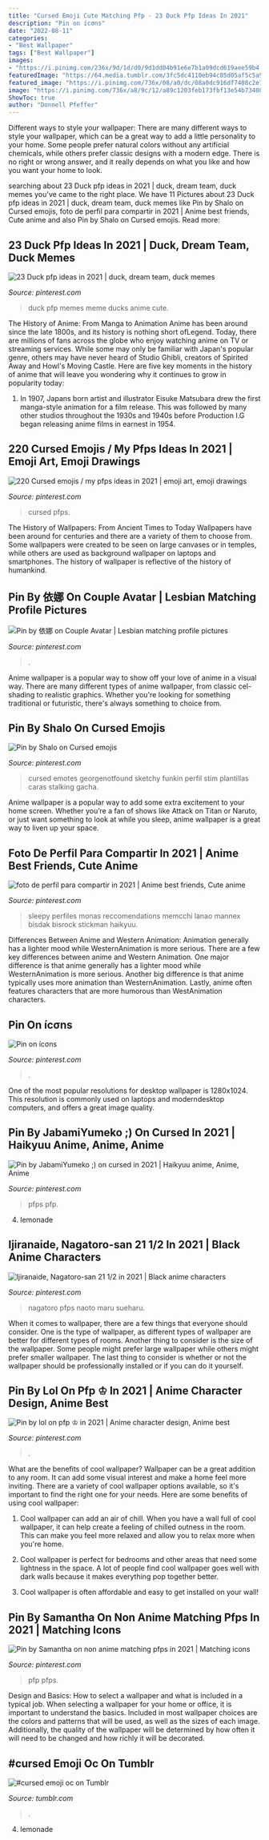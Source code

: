 ```yaml
---
title: "Cursed Emoji Cute Matching Pfp - 23 Duck Pfp Ideas In 2021"
description: "Pin on ícσnѕ"
date: "2022-08-11"
categories:
- "Best Wallpaper"
tags: ["Best Wallpaper"]
images:
- "https://i.pinimg.com/236x/9d/1d/d0/9d1dd04b91e6e7b1a09dcd619aee59b4.jpg"
featuredImage: "https://64.media.tumblr.com/3fc5dc4110eb94c05d05af5c5a911ee4/57725ab9b09eb72d-cc/s250x400/cc52059a1b61c259738449d6bbbde00603cac2e5.png"
featured_image: "https://i.pinimg.com/736x/08/a0/dc/08a0dc916df7408c2e7e64b2a61ae7dd.jpg"
image: "https://i.pinimg.com/736x/a8/9c/12/a89c1203feb173fbf13e54b7340882fa.jpg"
ShowToc: true
author: "Donnell Pfeffer"
---
```



Different ways to style your wallpaper:
There are many different ways to style your wallpaper, which can be a great way to add a little personality to your home. Some people prefer natural colors without any artificial chemicals, while others prefer classic designs with a modern edge. There is no right or wrong answer, and it really depends on what you like and how you want your home to look.

	

		
searching about 23 Duck pfp ideas in 2021 | duck, dream team, duck memes you've came to the right place. We have 11 Pictures about 23 Duck pfp ideas in 2021 | duck, dream team, duck memes like Pin by Shalo on Cursed emojis, foto de perfil para compartir in 2021 | Anime best friends, Cute anime and also Pin by Shalo on Cursed emojis. Read more:
		
    
## 23 Duck Pfp Ideas In 2021 | Duck, Dream Team, Duck Memes

<img loading=lazy src="https://i.pinimg.com/236x/46/05/dd/4605dd5da3c5f9483a3882744cddc721.jpg" onerror="this.onerror=null;this.src='https://tse3.mm.bing.net/th?id=OIP.0Iq6RQabcDcAnVdSZJ73VAAAAA&amp;pid=15.1';" alt="23 Duck pfp ideas in 2021 | duck, dream team, duck memes">

_Source: pinterest.com_

>duck pfp memes meme ducks anime cute. 

	

The History of Anime: From Manga to Animation
Anime has been around since the late 1800s, and its history is nothing short ofLegend. Today, there are millions of fans across the globe who enjoy watching anime on TV or streaming services. While some may only be familiar with Japan's popular genre, others may have never heard of Studio Ghibli, creators of Spirited Away and Howl's Moving Castle. Here are five key moments in the history of anime that will leave you wondering why it continues to grow in popularity today:
1) In 1907, Japans born artist and illustrator Eisuke Matsubara drew the first manga-style animation for a film release. This was followed by many other studios throughout the 1930s and 1940s before Production I.G began releasing anime films in earnest in 1954.

    
## 220 Cursed Emojis / My Pfps Ideas In 2021 | Emoji Art, Emoji Drawings

<img loading=lazy src="https://i.pinimg.com/236x/9d/1d/d0/9d1dd04b91e6e7b1a09dcd619aee59b4.jpg" onerror="this.onerror=null;this.src='https://tse4.mm.bing.net/th?id=OIP.Kc1qS3u5u5Yw9CvdIYz0uAAAAA&amp;pid=15.1';" alt="220 Cursed emojis / my pfps ideas in 2021 | emoji art, emoji drawings">

_Source: pinterest.com_

>cursed pfps. 

	

The History of Wallpapers: From Ancient Times to Today
Wallpapers have been around for centuries and there are a variety of them to choose from. Some wallpapers were created to be seen on large canvases or in temples, while others are used as background wallpaper on laptops and smartphones. The history of wallpaper is reflective of the history of humankind.

    
## Pin By 依娜 On Couple Avatar | Lesbian Matching Profile Pictures

<img loading=lazy src="https://i.pinimg.com/736x/08/a0/dc/08a0dc916df7408c2e7e64b2a61ae7dd.jpg" onerror="this.onerror=null;this.src='https://tse3.mm.bing.net/th?id=OIP.J90JNxnrHcDoYI3sS5IgpwHaHW&amp;pid=15.1';" alt="Pin by 依娜 on Couple Avatar | Lesbian matching profile pictures">

_Source: pinterest.com_

>. 

	

Anime wallpaper is a popular way to show off your love of anime in a visual way. There are many different types of anime wallpaper, from classic cel-shading to realistic graphics. Whether you're looking for something traditional or futuristic, there's always something to choice from.

    
## Pin By Shalo On Cursed Emojis

<img loading=lazy src="https://i.pinimg.com/736x/c6/fd/08/c6fd08f97cb18e70da4cd9b4b28ef88a.jpg" onerror="this.onerror=null;this.src='https://tse2.mm.bing.net/th?id=OIP.bHFfkYDxsNQ9cjMpZcoY3AHaHa&amp;pid=15.1';" alt="Pin by Shalo on Cursed emojis">

_Source: pinterest.com_

>cursed emotes georgenotfound sketchy funkin perfil stim plantillas caras stalking gacha. 

	

Anime wallpaper is a popular way to add some extra excitement to your home screen. Whether you’re a fan of shows like Attack on Titan or Naruto, or just want something to look at while you sleep, anime wallpaper is a great way to liven up your space.

    
## Foto De Perfil Para Compartir In 2021 | Anime Best Friends, Cute Anime

<img loading=lazy src="https://i.pinimg.com/736x/a8/9c/12/a89c1203feb173fbf13e54b7340882fa.jpg" onerror="this.onerror=null;this.src='https://tse3.mm.bing.net/th?id=OIP.U9JzBUJDHksd6ojPFh_f9wHaGh&amp;pid=15.1';" alt="foto de perfil para compartir in 2021 | Anime best friends, Cute anime">

_Source: pinterest.com_

>sleepy perfiles monas reccomendations memcchi lanao mannex bisdak bisrock stickman haikyuu. 

	

Differences Between Anime and Western Animation: Animation generally has a lighter mood while WesternAnimation is more serious.
There are a few key differences between anime and Western Animation. One major difference is that anime generally has a lighter mood while WesternAnimation is more serious. Another big difference is that anime typically uses more animation than WesternAnimation. Lastly, anime often features characters that are more humorous than WestAnimation characters.

    
## Pin On ícσnѕ

<img loading=lazy src="https://i.pinimg.com/736x/9f/d4/9d/9fd49d18db1c004dd5a39f6521691127.jpg" onerror="this.onerror=null;this.src='https://tse4.mm.bing.net/th?id=OIP.89pggU-0g9qeahPQiavIiAAAAA&amp;pid=15.1';" alt="Pin on ícσnѕ">

_Source: pinterest.com_

>. 

	

One of the most popular resolutions for desktop wallpaper is 1280x1024. This resolution is commonly used on laptops and moderndesktop computers, and offers a great image quality.

    
## Pin By JabamiYumeko ;) On Cursed In 2021 | Haikyuu Anime, Anime, Anime

<img loading=lazy src="https://i.pinimg.com/736x/77/a8/f3/77a8f3211ec21f238e120d2179627b2e.jpg" onerror="this.onerror=null;this.src='https://tse1.mm.bing.net/th?id=OIP.jHfwuEKxR_I7ZyQg1AxR9QHaHa&amp;pid=15.1';" alt="Pin by JabamiYumeko ;) on cursed in 2021 | Haikyuu anime, Anime, Anime">

_Source: pinterest.com_

>pfps pfp. 

	

4. lemonade 

    
## Ijiranaide, Nagatoro-san 21 1/2 In 2021 | Black Anime Characters

<img loading=lazy src="https://i.pinimg.com/736x/3a/d7/a7/3ad7a7f19b7fa4f86f005c829e67c100.jpg" onerror="this.onerror=null;this.src='https://tse4.mm.bing.net/th?id=OIP.4LML4SlYSjqGn_7TNx7iWAHaHa&amp;pid=15.1';" alt="Ijiranaide, Nagatoro-san 21 1/2 in 2021 | Black anime characters">

_Source: pinterest.com_

>nagatoro pfps naoto maru sueharu. 

	

When it comes to wallpaper, there are a few things that everyone should consider. One is the type of wallpaper, as different types of wallpaper are better for different types of rooms. Another thing to consider is the size of the wallpaper. Some people might prefer large wallpaper while others might prefer smaller wallpaper. The last thing to consider is whether or not the wallpaper should be professionally installed or if you can do it yourself.

    
## Pin By Lol On Pfp ♔ In 2021 | Anime Character Design, Anime Best

<img loading=lazy src="https://i.pinimg.com/736x/95/ea/2e/95ea2e4c484ad00ba429605884a2f992.jpg" onerror="this.onerror=null;this.src='https://tse4.mm.bing.net/th?id=OIP.Jqw7bB_qEKtBX1Vr3LiragHaHa&amp;pid=15.1';" alt="Pin by lol on pfp ♔ in 2021 | Anime character design, Anime best">

_Source: pinterest.com_

>. 

	

What are the benefits of cool wallpaper?
Wallpaper can be a great addition to any room. It can add some visual interest and make a home feel more inviting. There are a variety of cool wallpaper options available, so it's important to find the right one for your needs. Here are some benefits of using cool wallpaper: 
1. Cool wallpaper can add an air of chill. When you have a wall full of cool wallpaper, it can help create a feeling of chilled outness in the room. This can make you feel more relaxed and allow you to relax more when you're home. 

2. Cool wallpaper is perfect for bedrooms and other areas that need some lightness in the space. A lot of people find cool wallpaper goes well with dark walls because it makes everything pop together better. 

3. Cool wallpaper is often affordable and easy to get installed on your wall!

    
## Pin By Samantha On Non Anime Matching Pfps In 2021 | Matching Icons

<img loading=lazy src="https://i.pinimg.com/736x/c5/3b/de/c53bde16c34bd579673c67e113392e13.jpg" onerror="this.onerror=null;this.src='https://tse4.mm.bing.net/th?id=OIP.WNxXFpW-Jvzw2GuFtw_exAAAAA&amp;pid=15.1';" alt="Pin by Samantha on non anime matching pfps in 2021 | Matching icons">

_Source: pinterest.com_

>pfp pfps. 

	

Design and Basics: How to select a wallpaper and what is included in a typical job.
When selecting a wallpaper for your home or office, it is important to understand the basics. Included in most wallpaper choices are the colors and patterns that will be used, as well as the sizes of each image. Additionally, the quality of the wallpaper will be determined by how often it will need to be changed and how richly it will be decorated.

    
## #cursed Emoji Oc On Tumblr

<img loading=lazy src="https://64.media.tumblr.com/3fc5dc4110eb94c05d05af5c5a911ee4/57725ab9b09eb72d-cc/s250x400/cc52059a1b61c259738449d6bbbde00603cac2e5.png" onerror="this.onerror=null;this.src='https://tse2.mm.bing.net/th?id=OIP.krVDX2axRburMnrf0QU4wAAAAA&amp;pid=15.1';" alt="#cursed emoji oc on Tumblr">

_Source: tumblr.com_

>. 

	

4. lemonade 


